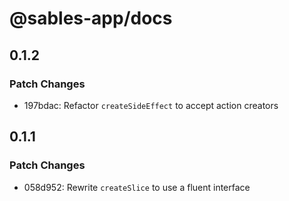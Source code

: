 # @sables-app/docs

## 0.1.2

### Patch Changes

- 197bdac: Refactor `createSideEffect` to accept action creators

## 0.1.1

### Patch Changes

- 058d952: Rewrite `createSlice` to use a fluent interface
